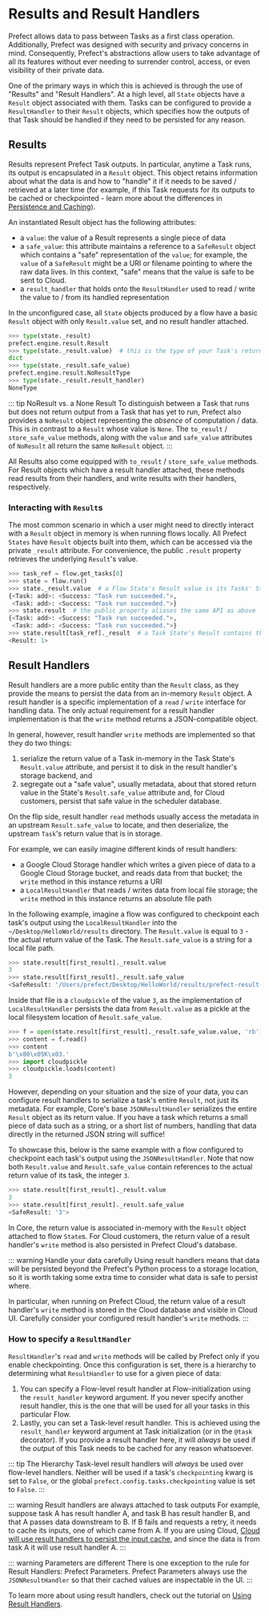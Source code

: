 # Results and Result Handlers

Prefect allows data to pass between Tasks as a first class operation. Additionally, Prefect was designed with security and privacy concerns
in mind. Consequently, Prefect's abstractions allow users to take advantage of all its features without ever needing to surrender control, access, or even visibility of their private data.

One of the primary ways in which this is achieved is through the use of "Results" and "Result Handlers".  At a high level, all `State` objects have a `Result` object associated with them. Tasks can be configured to provide a `ResultHandler` to their `Result` objects, which specifies how the outputs of that Task should be handled if they need to be persisted for any reason.

## Results

Results represent Prefect Task outputs. In particular, anytime a Task runs, its output
is encapsulated in a `Result` object. This object retains information about what the data is and how to "handle" it
if it needs to be saved / retrieved at a later time (for example, if this Task requests for its outputs to be cached or checkpointed - learn more about the differences in [Persistence and Caching](persistence.md)).

An instantiated Result object has the following attributes:

- a `value`: the value of a Result represents a single piece of data
- a `safe_value`: this attribute maintains a reference to a `SafeResult` object
  which contains a "safe" representation of the `value`; for example, the `value` of a `SafeResult`
  might be a URI or filename pointing to where the raw data lives. In this context, "safe" means
  that the value is safe to be sent to Cloud.
- a `result_handler` that holds onto the `ResultHandler` used to read /
  write the value to / from its handled representation
  
In the unconfigured case, all `State` objects produced by a flow have a basic `Result` object with only `Result.value` set, and no result handler attached.

```python
>>> type(state._result)
prefect.engine.result.Result
>>> type(state._result.value)  # this is the type of your Task's return value
dict
>>> type(state._result.safe_value)
prefect.engine.result.NoResultType
>>> type(state._result.result_handler)
NoneType
```

::: tip NoResult vs. a None Result
To distinguish between a Task that runs but does not return output from a Task that has yet to run, Prefect
also provides a `NoResult` object representing the _absence_ of computation / data. This is in contrast to a `Result`
whose value is `None`. The `to_result` / `store_safe_value` methods, along with the `value` and `safe_value` attributes of `NoResult` all return the same `NoResult` object.
:::

All Results also come equipped with `to_result` / `store_safe_value` methods. For Result objects which have a result handler attached, these methods read results from their handlers, and write results with their handlers, respectively.

### Interacting with `Result`s

The most common scenario in which a user might need to directly interact with a `Result` object in memory is when running flows locally. All Prefect `States` have `Result` objects built into them, which can be accessed via the private `_result` attribute. For convenience, the public `.result` property retrieves the underlying `Result`'s value.

```python
>>> task_ref = flow.get_tasks[0]
>>> state = flow.run()
>>> state._result.value  # a Flow State's Result value is its Tasks' States
{<Task: add>: <Success: "Task run succeeded.">,
 <Task: add>: <Success: "Task run succeeded.">}
>>> state.result  # the public property aliases the same API as above
{<Task: add>: <Success: "Task run succeeded.">,
 <Task: add>: <Success: "Task run succeeded.">}
>>> state.result[task_ref]._result  # a Task State's Result contains the Task's return value
<Result: 1>
```

## Result Handlers

Result handlers are a more public entity than the `Result` class, as they provide the means to persist the data from an in-memory `Result` object. A result handler is a specific implementation of a `read` / `write` interface for handling data. The only actual requirement for a result handler implementation is that the `write` method returns a JSON-compatible object. 

In general, however, result handler `write` methods are implemented so that they do two things:
1. serialize the return value of a Task in-memory in the Task State's `Result.value` attribute, and persist it to disk in the result handler's storage backend, and
2. segregate out a "safe value", usually metadata, about that stored return value in the State's `Result.safe_value` attribute and, for Cloud customers, persist that safe value in the scheduler database.

On the flip side, result handler `read` methods usually access the metadata in an upstream `Result.safe_value` to locate, and then deserialize, the upstream `Task`'s return value that is in storage.

For example, we can easily imagine different kinds of result handlers:

- a Google Cloud Storage handler which writes a given piece of data to a Google Cloud Storage bucket, and reads data from that bucket; the `write` method in this instance returns a URI
- a `LocalResultHandler` that reads / writes data from local file storage; the `write` method in this instance returns an absolute file path

In the following example, imagine a flow was configured to checkpoint each task's output using the `LocalResultHandler` into the `~/Desktop/HelloWorld/results` directory. The `Result.value` is equal to `3` - the actual return value of the Task. The `Result.safe_value` is a string for a local file path.

```python
>>> state.result[first_result]._result.value
3
>>> state.result[first_result]._result.safe_value           
<SafeResult: '/Users/prefect/Desktop/HelloWorld/results/prefect-result-2020-02-23t18-38-40-381223-00-00'>
```

Inside that file is a `cloudpickle` of the value `3`, as the implementation of `LocalResultHandler` persists the data from `Result.value` as a pickle at the local filesystem location of `Result.safe_value`.
```python
>>> f = open(state.result[first_result]._result.safe_value.value, 'rb')
>>> content = f.read()     
>>> content                
b'\x80\x05K\x03.'
>>> import cloudpickle     
>>> cloudpickle.loads(content)                              
3
```

However, depending on your situation and the size of your data, you can configure result handlers to serialize a task's entire `Result`, not just its metadata. For example, Core's base `JSONResultHandler` serializes the entire `Result` object as its return value. If you have a task which returns a small piece of data such as a string, or a short list of numbers, handling that data directly in the returned JSON string will suffice!

To showcase this, below is the same example with a flow configured to checkpoint each task's output using the `JSONResultHandler`. Note that now both `Result.value` and `Result.safe_value` contain references to the actual return value of its task, the integer `3`.

```python
>>> state.result[first_result]._result.value                 
3
>>> state.result[first_result]._result.safe_value            
<SafeResult: '3'>
```

In Core, the return value is associated in-memory with the `Result` object attached to flow `State`s. For Cloud customers, the return value of a result handler's `write` method is also persisted in Prefect Cloud's database.

::: warning Handle your data carefully
Using result handlers means that data will be persisted beyond the Prefect's Python process to a storage location, so it is worth taking some extra time to consider what data is safe to persist where.

In particular, when running on Prefect Cloud, the return value of a result handler's `write` method is stored in the Cloud database and visible in Cloud UI. Carefully consider your configured result handler's `write`  methods.
:::

### How to specify a `ResultHandler`

`ResultHandler`'s `read` and `write` methods will be called by Prefect only if you enable checkpointing. Once this configuration is set, there is a hierarchy to determining what `ResultHandler` to use for a given piece of data:

1. You can specify a Flow-level result handler at Flow-initialization using the `result_handler` keyword argument. If you never specify another result handler, this is the one that will be used for all your tasks in this particular Flow.
1. Lastly, you can set a Task-level result handler. This is achieved using the `result_handler` keyword argument at Task initialization (or in the `@task` decorator). If you provide a result handler here, it will _always_ be used if the _output_ of this Task needs to be cached for any reason whatsoever.

::: tip The Hierarchy
Task-level result handlers will _always_ be used over flow-level handlers. Neither will be used if a task's `checkpointing` kwarg is set to `False`, or the global `prefect.config.tasks.checkpointing` value is set to `False`.
:::

::: warning Result handlers are always attached to task outputs
For example, suppose task A has result handler A, and task B has result handler B, and that A passes data downstream to B. If B fails and requests a retry, it needs to cache its inputs, one of which came from A. If you are using Cloud, [Cloud will use result handlers to persist the input cache](https://docs.prefect.io/orchestration/faq/dataflow.html#when-is-data-persisted), and since the data is from task A it will use result handler A.
:::

::: warning Parameters are different
There is one exception to the rule for Result Handlers: Prefect Parameters. Prefect Parameters always use the `JSONResultHandler` so that their cached values are inspectable in the UI.
:::

To learn more about using result handlers, check out the tutorial on [Using Result Handlers](../advanced_tutorials/using-result-handlers.html).
